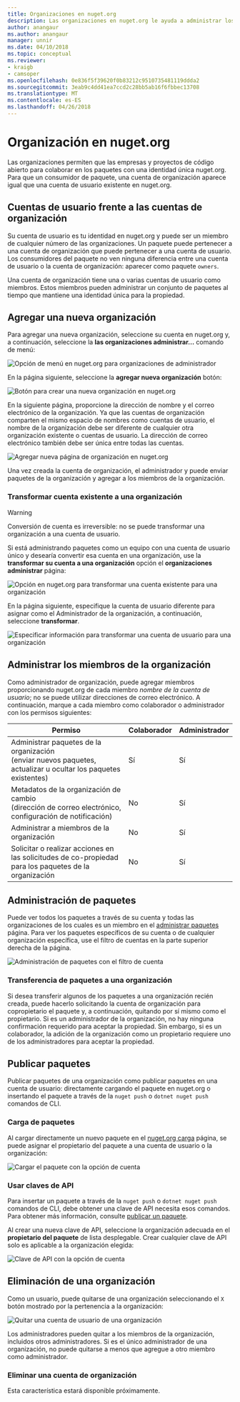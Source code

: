 ```yaml
---
title: Organizaciones en nuget.org
description: Las organizaciones en nuget.org le ayuda a administrar los paquetes publicados por el grupo o en un equipo, el entorno de empresa.
author: anangaur
ms.author: anangaur
manager: unnir
ms.date: 04/10/2018
ms.topic: conceptual
ms.reviewer:
- kraigb
- camsoper
ms.openlocfilehash: 0e836f5f39620f0b83212c9510735481119ddda2
ms.sourcegitcommit: 3eab9c4dd41ea7ccd2c28bb5ab16f6fbbec13708
ms.translationtype: MT
ms.contentlocale: es-ES
ms.lasthandoff: 04/26/2018
---
```

# <a name="organization-on-nugetorg"></a>Organización en nuget.org

Las organizaciones permiten que las empresas y proyectos de código abierto para colaborar en los paquetes con una identidad única nuget.org. Para que un consumidor de paquete, una cuenta de organización aparece igual que una cuenta de usuario existente en nuget.org.

## <a name="user-accounts-vs-organization-accounts"></a>Cuentas de usuario frente a las cuentas de organización

Su cuenta de usuario es tu identidad en nuget.org y puede ser un miembro de cualquier número de las organizaciones. Un paquete puede pertenecer a una cuenta de organización que puede pertenecer a una cuenta de usuario. Los consumidores del paquete no ven ninguna diferencia entre una cuenta de usuario o la cuenta de organización: aparecer como paquete `owners`.

Una cuenta de organización tiene una o varias cuentas de usuario como miembros. Estos miembros pueden administrar un conjunto de paquetes al tiempo que mantiene una identidad única para la propiedad.

## <a name="adding-a-new-organization"></a>Agregar una nueva organización

Para agregar una nueva organización, seleccione su cuenta en nuget.org y, a continuación, seleccione la **las organizaciones administrar...**  comando de menú:

![Opción de menú en nuget.org para organizaciones de administrador](media/org-manage-option.png)

En la página siguiente, seleccione la **agregar nueva organización** botón:

![Botón para crear una nueva organización en nuget.org](media/org-add-new-option.png)

En la siguiente página, proporcione la dirección de nombre y el correo electrónico de la organización. Ya que las cuentas de organización comparten el mismo espacio de nombres como cuentas de usuario, el nombre de la organización debe ser diferente de cualquier otra organización existente o cuentas de usuario. La dirección de correo electrónico también debe ser única entre todas las cuentas.

![Agregar nueva página de organización en nuget.org](media/org-add-new-page.png)

Una vez creada la cuenta de organización, el administrador y puede enviar paquetes de la organización y agregar a los miembros de la organización.

### <a name="transform-existing-account-to-an-organization"></a>Transformar cuenta existente a una organización

> [!Warning]
> Conversión de cuenta es irreversible: no se puede transformar una organización a una cuenta de usuario.

Si está administrando paquetes como un equipo con una cuenta de usuario único y desearía convertir esa cuenta en una organización, use la **transformar su cuenta a una organización** opción el **organizaciones administrar** página:

![Opción en nuget.org para transformar una cuenta existente para una organización](media/org-transform-option.png)

En la página siguiente, especifique la cuenta de usuario diferente para asignar como el Administrador de la organización, a continuación, seleccione **transformar**.

![Especificar información para transformar una cuenta de usuario para una organización](media/org-transform-page.png)

## <a name="managing-organization-members"></a>Administrar los miembros de la organización

Como administrador de organización, puede agregar miembros proporcionando nuget.org de cada miembro *nombre de la cuenta de usuario*; no se puede utilizar direcciones de correo electrónico. A continuación, marque a cada miembro como colaborador o administrador con los permisos siguientes:

| Permiso | Colaborador | Administrador |
| --- | --- | --- |
| Administrar paquetes de la organización<br/>(enviar nuevos paquetes, actualizar u ocultar los paquetes existentes) | Sí | Sí |
| Metadatos de la organización de cambio<br/>(dirección de correo electrónico, configuración de notificación) | No | Sí |
| Administrar a miembros de la organización | No | Sí |
| Solicitar o realizar acciones en las solicitudes de co-propiedad para los paquetes de la organización | No | Sí |

## <a name="managing-packages"></a>Administración de paquetes

Puede ver todos los paquetes a través de su cuenta y todas las organizaciones de los cuales es un miembro en el [administrar paquetes](https://www.nuget.org/account/Packages) página. Para ver los paquetes específicos de su cuenta o de cualquier organización específica, use el filtro de cuentas en la parte superior derecha de la página.

![Administración de paquetes con el filtro de cuenta](media/org-manage-packages-option.png)

### <a name="transferring-packages-to-an-organization"></a>Transferencia de paquetes a una organización
Si desea transferir algunos de los paquetes a una organización recién creada, puede hacerlo solicitando la cuenta de organización para copropietario el paquete y, a continuación, quitando por sí mismo como el propietario. Si es un administrador de la organización, no hay ninguna confirmación requerido para aceptar la propiedad. Sin embargo, si es un colaborador, la adición de la organización como un propietario requiere uno de los administradores para aceptar la propiedad.

## <a name="publishing-packages"></a>Publicar paquetes

Publicar paquetes de una organización como publicar paquetes en una cuenta de usuario: directamente cargando el paquete en nuget.org o insertando el paquete a través de la `nuget push` o `dotnet nuget push` comandos de CLI.

### <a name="uploading-packages"></a>Carga de paquetes

Al cargar directamente un nuevo paquete en el [nuget.org carga](https://www.nuget.org/packages/manage/upload) página, se puede asignar el propietario del paquete a una cuenta de usuario o la organización:

![Cargar el paquete con la opción de cuenta](media/org-upload-option.png)

### <a name="using-api-keys"></a>Usar claves de API

Para insertar un paquete a través de la `nuget push` o `dotnet nuget push` comandos de CLI, debe obtener una clave de API necesita esos comandos. Para obtener más información, consulte [publicar un paquete](https://docs.microsoft.com/en-us/nuget/quickstart/create-and-publish-a-package-using-visual-studio#publish-the-package).

Al crear una nueva clave de API, seleccione la organización adecuada en el **propietario del paquete** de lista desplegable. Crear cualquier clave de API solo es aplicable a la organización elegida:

![Clave de API con la opción de cuenta](media/org-apikey-option.png)

## <a name="removing-an-organization"></a>Eliminación de una organización

Como un usuario, puede quitarse de una organización seleccionando el `X` botón mostrado por la pertenencia a la organización:

![Quitar una cuenta de usuario de una organización](media/org-remove-self-option.png)

Los administradores pueden quitar a los miembros de la organización, incluidos otros administradores. Si es el único administrador de una organización, no puede quitarse a menos que agregue a otro miembro como administrador.

### <a name="deleting-an-organization-account"></a>Eliminar una cuenta de organización

Esta característica estará disponible próximamente.
